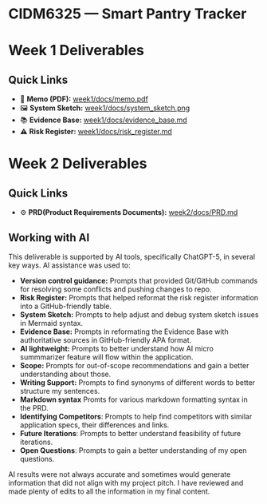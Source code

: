 # CIDM6325 — Smart Pantry Tracker
# Week 1 Deliverables

## Quick Links
- 📄 **Memo (PDF):** [week1/docs/memo.pdf](week1/docs/memo.pdf)
- 🖼️ **System Sketch:** [week1/docs/system_sketch.png](week1/docs/system_sketch.png)
- 📚 **Evidence Base:** [week1/docs/evidence_base.md](week1/docs/evidence_base.md)
- ⚠️ **Risk Register:** [week1/docs/risk_register.md](week1/docs/risk_register.md)

# Week 2 Deliverables

## Quick Links
- ⚙️ **PRD(Product Requirements Documents):** [week2/docs/PRD.md](week2/docs/PRD.md)

## Working with AI
This deliverable is supported by AI tools, specifically ChatGPT-5, in several key ways. AI assistance was used to:
- **Version control guidance:** Prompts that provided Git/GitHub commands for resolving some conflicts and pushing changes to repo.  
- **Risk Register:** Prompts that helped reformat the risk register information into a GitHub-friendly table.
- **System Sketch:** Prompts to help adjust and debug system sketch issues in Mermaid syntax.
- **Evidence Base:** Prompts in reformating the Evidence Base with authoritative sources in GitHub-friendly APA format.  
- **AI lightweight:** Prompts to better understand how AI micro summmarizer feature will flow within the application.
- **Scope:** Prompts for out-of-scope recommendations and gain a better understanding about those.
- **Writing Support:** Prompts to find synonyms of different words to better structure my sentences.
- **Markdown syntax** Promts for various markdown formatting syntax in the PRD.
- **Identifying Competitors**: Prompts to help find competitors with similar application specs, their differences and links.
- **Future Iterations**: Prompts to better understand feasibility of future iterations.
- **Open Questions**: Prompts to  gain a better understanding of my open questions.

AI results were not always accurate and sometimes would generate information that did not align with my project pitch. I have reviewed and made plenty of edits to all the information in my final content.